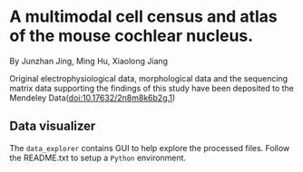 # A multimodal cell census and atlas of the mouse cochlear nucleus.
By Junzhan Jing, Ming Hu, Xiaolong Jiang

Original electrophysiological data, morphological data and the sequencing matrix data supporting the findings of this study have been deposited to the Mendeley Data([doi:10.17632/2n8m8k6b2g.1](https://doi.org/10.17632/2n8m8k6b2g.1))

## Data visualizer
The `data_explorer` contains GUI to help explore the processed files. Follow the README.txt to setup a `Python` environment. 
